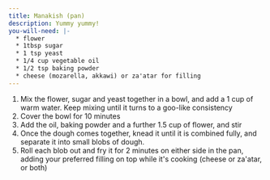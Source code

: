```yaml
---
title: Manakish (pan)
description: Yummy yummy!
you-will-need: |-
  * flower
  * 1tbsp sugar
  * 1 tsp yeast
  * 1/4 cup vegetable oil
  * 1/2 tsp baking powder
  * cheese (mozarella, akkawi) or za'atar for filling
---
```

1. Mix the flower, sugar and yeast together in a bowl, and add a 1 cup of warm water. Keep mixing until it turns to a goo-like consistency
2. Cover the bowl for 10 minutes
3. Add the oil, baking powder and a further 1.5 cup of flower, and stir
4. Once the dough comes together, knead it until it is combined fully, and separate it into small blobs of dough.
5. Roll each blob out and fry it for 2 minutes on either side in the pan, adding your preferred filling on top while it's cooking (cheese or za'atar, or both)
